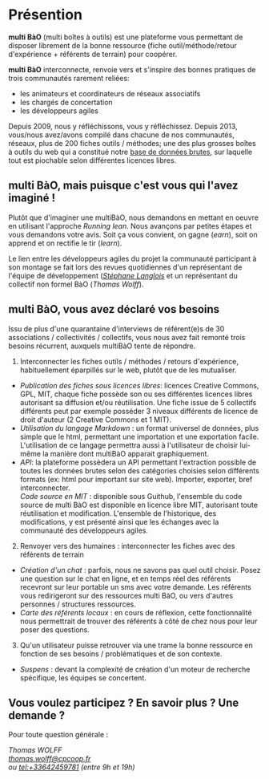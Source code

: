 # Présention

**multi BàO** (multi boîtes à outils) est une plateforme vous permettant de disposer librement de la bonne ressource (fiche outil/méthode/retour d'expérience + référents de terrain) pour coopérer. 

**multi BàO** interconnecte, renvoie vers et s'inspire des bonnes pratiques de trois communautés rarement reliées:

- les animateurs et coordinateurs de réseaux associatifs
- les chargés de concertation
- les développeurs agiles 

Depuis 2009, nous y réfléchissons, vous y réfléchissez. Depuis 2013, vous/nous avez/avons compilé dans chacune de nos communautés, réseaux, plus de 200 fiches outils / méthodes; une des plus grosses boîtes à outils du web qui a constitué notre [base de données brutes](https://www.dropbox.com/sh/vryv33xp4bwwhx0/AAAGx_8JJZO_Gtipmg4GMFIKa?dl=0 "base de données brutes"), sur laquelle tout est piochable selon différentes licences libres. 

**multi BàO**, mais puisque c'est vous qui l'avez imaginé !
--
Plutôt que d'imaginer une multiBàO, nous demandons en mettant en oeuvre en utilisant l'approche *Running lean*. Nous avançons par petites étapes et vous demandons votre avis. Soit ça vous convient, on gagne (*earn*), soit on apprend et on rectifie le tir (*learn*). 

Le lien entre les développeurs agiles du projet la communauté participant à son montage se fait lors des revues quotidiennes d'un représentant de l'équipe de développement (*[Stéphane Langlois](http://twitter.com/langlois_s)* et un représentant du collectif non formel BàO (*Thomas Wolff*). 

**multi BàO**, vous avez déclaré vos besoins
--
Issu de plus d'une quarantaine d'interviews de référent(e)s de 30 associations / collectivités / collectifs, vous nous avez fait remonté trois besoins récurrent, auxquels multiBàO tente de répondre. 

 1. Interconnecter les fiches outils / méthodes / retours d'expérience, habituellement éparpillés sur le web, plutôt que de les mutualiser.
- *Publication des fiches sous licences libres*: licences Creative Commons, GPL, MIT, chaque fiche possède son ou ses différentes licences libres autorisant sa diffusion et/ou réutilisation. Une fiche issue de 5 collectifs différents peut  par exemple posséder 3 niveaux différents de licence de droit d'auteur (2 Creative Commons et 1 MIT).  
- *Utilisation du langage Markdown* : un format universel de données, plus simple que le html, permettant une importation et une exportation facile. L'utilisation de ce langage permettra aussi à l'utilisateur de choisir lui-même la manière dont multiBàO apparait graphiquement.
- *API*: la plateforme possèdera un API permettant l'extraction possible de toutes les données brutes selon des catégories choisies selon différents formats (ex: html pour important sur site web). Importer, exporter, bref interconnecter.    
*Code source en MIT* : disponible sous Guithub, l'ensemble du code source de multi BàO est disponible en licence libre MIT, autorisant toute réutilisation et modification. L'ensemble de l'historique, des modifications, y est présenté ainsi que les échanges avec la communauté des développeurs agiles.
	
 2. Renvoyer vers des humaines : interconnecter les fiches avec des référents de terrain 
- *Création d'un chat* : parfois, nous ne savons pas quel outil choisir. Posez une question sur le chat en ligne, et en temps réel des référents recevront sur leur portable un sms avec votre demande. Les référents vous redirigeront sur des ressources multi BàO, ou vers d'autres personnes / structures ressources.  
- *Carte des référents locaux* : en cours de réflexion, cette fonctionnalité nous permettrait de trouver des référents à côté de chez nous pour leur poser des questions. 
 
 3. Qu'un utilisateur puisse retrouver via une trame la bonne ressource en fonction de ses besoins / problématiques et de son contexte.
- *Suspens* : devant la complexité de création d'un moteur de recherche spécifique, les équipes se concertent.

Vous voulez participez ? En savoir plus ? Une demande ? 
--
Pour toute question générale : 

*Thomas WOLFF*  
*[thomas.wolff@cpcoop.fr](mailto:thomas.wolff@cpcoop.fr)*  
*ou [tel:+33642459781](06-42-45-97-81) (entre 9h et 19h)*  
